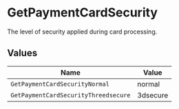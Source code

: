 # GetPaymentCardSecurity

The level of security applied during card processing.


## Values

| Name                                 | Value                                |
| ------------------------------------ | ------------------------------------ |
| `GetPaymentCardSecurityNormal`       | normal                               |
| `GetPaymentCardSecurityThreedsecure` | 3dsecure                             |